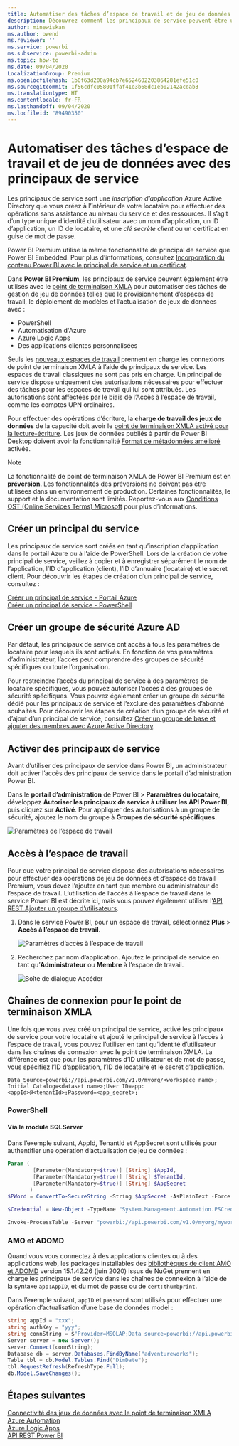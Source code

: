 ```yaml
---
title: Automatiser des tâches d’espace de travail et de jeu de données Power BI Premium avec des principaux de service | Microsoft Docs
description: Découvrez comment les principaux de service peuvent être utilisés pour automatiser les tâches de gestion d’espace de travail et de jeu de données Power BI Premium.
author: minewiskan
ms.author: owend
ms.reviewer: ''
ms.service: powerbi
ms.subservice: powerbi-admin
ms.topic: how-to
ms.date: 09/04/2020
LocalizationGroup: Premium
ms.openlocfilehash: 1b0f63d200a94cb7e6524602203864281efe51c0
ms.sourcegitcommit: 1f56cdfc05801ffaf41e3b68dc1eb02142acdab3
ms.translationtype: HT
ms.contentlocale: fr-FR
ms.lasthandoff: 09/04/2020
ms.locfileid: "89490350"
---
```

# <a name="automate-premium-workspace-and-dataset-tasks-with-service-principals"></a>Automatiser des tâches d’espace de travail et de jeu de données avec des principaux de service

Les principaux de service sont une *inscription d’application* Azure Active Directory que vous créez à l’intérieur de votre locataire pour effectuer des opérations sans assistance au niveau du service et des ressources. Il s’agit d’un type unique d’identité d’utilisateur avec un nom d’application, un ID d’application, un ID de locataire, et une *clé secrète client* ou un certificat en guise de mot de passe.

Power BI Premium utilise la même fonctionnalité de principal de service que Power BI Embedded. Pour plus d’informations, consultez [Incorporation du contenu Power BI avec le principal de service et un certificat](../developer/embedded/embed-service-principal.md).

Dans **Power BI Premium**, les principaux de service peuvent également être utilisés avec le [point de terminaison XMLA](service-premium-connect-tools.md) pour automatiser des tâches de gestion de jeu de données telles que le provisionnement d’espaces de travail, le déploiement de modèles et l’actualisation de jeux de données avec :

- PowerShell
- Automatisation d'Azure
- Azure Logic Apps
- Des applications clientes personnalisées

Seuls les [nouveaux espaces de travail](../collaborate-share/service-new-workspaces.md) prennent en charge les connexions de point de terminaison XMLA à l’aide de principaux de service. Les espaces de travail classiques ne sont pas pris en charge. Un principal de service dispose uniquement des autorisations nécessaires pour effectuer des tâches pour les espaces de travail qui lui sont attribués. Les autorisations sont affectées par le biais de l’Accès à l’espace de travail, comme les comptes UPN ordinaires.

Pour effectuer des opérations d’écriture, la **charge de travail des jeux de données** de la capacité doit avoir le [point de terminaison XMLA activé pour la lecture-écriture](service-premium-connect-tools.md#enable-xmla-read-write). Les jeux de données publiés à partir de Power BI Desktop doivent avoir la fonctionnalité [Format de métadonnées amélioré](../connect-data/desktop-enhanced-dataset-metadata.md) activée.

> [!NOTE]
> La fonctionnalité de point de terminaison XMLA de Power BI Premium est en **préversion**. Les fonctionnalités des préversions ne doivent pas être utilisées dans un environnement de production. Certaines fonctionnalités, le support et la documentation sont limités.  Reportez-vous aux [Conditions OST (Online Services Terms) Microsoft](https://www.microsoft.com/licensing/product-licensing/products?rtc=1) pour plus d’informations.

## <a name="create-a-service-principal"></a>Créer un principal du service

Les principaux de service sont créés en tant qu’inscription d’application dans le portail Azure ou à l’aide de PowerShell. Lors de la création de votre principal de service, veillez à copier et à enregistrer séparément le nom de l’application, l’ID d’application (client), l’ID d’annuaire (locataire) et le secret client. Pour découvrir les étapes de création d’un principal de service, consultez :

[Créer un principal de service - Portail Azure](https://docs.microsoft.com/azure/active-directory/develop/howto-create-service-principal-portal)   
[Créer un principal de service - PowerShell](https://docs.microsoft.com/azure/active-directory/develop/howto-authenticate-service-principal-powershell)

## <a name="create-an-azure-ad-security-group"></a>Créer un groupe de sécurité Azure AD

Par défaut, les principaux de service ont accès à tous les paramètres de locataire pour lesquels ils sont activés. En fonction de vos paramètres d’administrateur, l’accès peut comprendre des groupes de sécurité spécifiques ou toute l’organisation.

Pour restreindre l’accès du principal de service à des paramètres de locataire spécifiques, vous pouvez autoriser l’accès à des groupes de sécurité spécifiques. Vous pouvez également créer un groupe de sécurité dédié pour les principaux de service et l’exclure des paramètres d’abonné souhaités. Pour découvrir les étapes de création d’un groupe de sécurité et d’ajout d’un principal de service, consultez [Créer un groupe de base et ajouter des membres avec Azure Active Directory](https://docs.microsoft.com/azure/active-directory/fundamentals/active-directory-groups-create-azure-portal).

## <a name="enable-service-principals"></a>Activer des principaux de service

Avant d’utiliser des principaux de service dans Power BI, un administrateur doit activer l’accès des principaux de service dans le portail d’administration Power BI.

Dans le **portail d’administration** de Power BI > **Paramètres du locataire**, développez **Autoriser les principaux de service à utiliser les API Power BI**, puis cliquez sur **Activé**. Pour appliquer des autorisations à un groupe de sécurité, ajoutez le nom du groupe à **Groupes de sécurité spécifiques**.

![Paramètres de l’espace de travail](media/service-premium-service-principal/admin-portal.png)

## <a name="workspace-access"></a>Accès à l’espace de travail

Pour que votre principal de service dispose des autorisations nécessaires pour effectuer des opérations de jeu de données et d’espace de travail Premium, vous devez l’ajouter en tant que membre ou administrateur de l’espace de travail. L’utilisation de l’accès à l’espace de travail dans le service Power BI est décrite ici, mais vous pouvez également utiliser l’[API REST Ajouter un groupe d’utilisateurs](https://docs.microsoft.com/rest/api/power-bi/groups/addgroupuser).

1. Dans le service Power BI, pour un espace de travail, sélectionnez **Plus** > **Accès à l’espace de travail**.

    ![Paramètres d’accès à l’espace de travail](media/service-premium-service-principal/workspace-access.png)

2. Recherchez par nom d’application. Ajoutez le principal de service en tant qu’**Administrateur** ou **Membre** à l’espace de travail.

    ![Boîte de dialogue Accéder](media/service-premium-service-principal/add-service-principal-in-the-UI.png)

## <a name="connection-strings-for-the-xmla-endpoint"></a>Chaînes de connexion pour le point de terminaison XMLA

Une fois que vous avez créé un principal de service, activé les principaux de service pour votre locataire et ajouté le principal de service à l’accès à l’espace de travail, vous pouvez l’utiliser en tant qu’identité d’utilisateur dans les chaînes de connexion avec le point de terminaison XMLA. La différence est que pour les paramètres d’ID utilisateur et de mot de passe, vous spécifiez l’ID d’application, l’ID de locataire et le secret d’application.

`Data Source=powerbi://api.powerbi.com/v1.0/myorg/<workspace name>; Initial Catalog=<dataset name>;User ID=app:<appId>@<tenantId>;Password=<app_secret>;`

### <a name="powershell"></a>PowerShell

#### <a name="using-sqlserver-module"></a>Via le module SQLServer

Dans l’exemple suivant, AppId, TenantId et AppSecret sont utilisés pour authentifier une opération d’actualisation de jeu de données :

```powershell
Param (
        [Parameter(Mandatory=$true)] [String] $AppId,
        [Parameter(Mandatory=$true)] [String] $TenantId,
        [Parameter(Mandatory=$true)] [String] $AppSecret
       )
$PWord = ConvertTo-SecureString -String $AppSecret -AsPlainText -Force

$Credential = New-Object -TypeName "System.Management.Automation.PSCredential" -ArgumentList $AppId, $PWord

Invoke-ProcessTable -Server "powerbi://api.powerbi.com/v1.0/myorg/myworkspace" -TableName "mytable" -DatabaseName "mydataset" -RefreshType "Full" -ServicePrincipal -ApplicationId $AppId -TenantId $TenantId -Credential $Credential
```

### <a name="amo-and-adomd"></a>AMO et ADOMD

Quand vous vous connectez à des applications clientes ou à des applications web, les packages installables des [bibliothèques de client AMO et ADOMD](https://docs.microsoft.com/azure/analysis-services/analysis-services-data-providers) version 15.1.42.26 (juin 2020) issus de NuGet prennent en charge les principaux de service dans les chaînes de connexion à l’aide de la syntaxe `app:AppID`, et du mot de passe ou de `cert:thumbprint`.

Dans l’exemple suivant, `appID` et `password` sont utilisés pour effectuer une opération d’actualisation d’une base de données model :

```csharp
string appId = "xxx";
string authKey = "yyy";
string connString = $"Provider=MSOLAP;Data source=powerbi://api.powerbi.com/v1.0/<tenant>/<workspacename>;Initial catalog=<datasetname>;User ID=app:{appId};Password={authKey};";
Server server = new Server();
server.Connect(connString);
Database db = server.Databases.FindByName("adventureworks");
Table tbl = db.Model.Tables.Find("DimDate");
tbl.RequestRefresh(RefreshType.Full);
db.Model.SaveChanges();
```

## <a name="next-steps"></a>Étapes suivantes

[Connectivité des jeux de données avec le point de terminaison XMLA](service-premium-connect-tools.md)  
[Azure Automation](https://docs.microsoft.com/azure/automation)  
[Azure Logic Apps](https://docs.microsoft.com/azure/logic-apps/)  
[API REST Power BI](https://docs.microsoft.com/rest/api/power-bi/)
